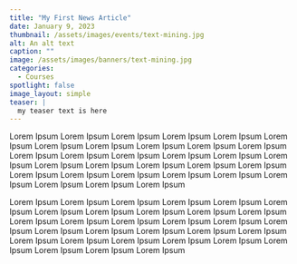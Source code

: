 ```yaml
---
title: "My First News Article"
date: January 9, 2023
thumbnail: /assets/images/events/text-mining.jpg
alt: An alt text
caption: ""
image: /assets/images/banners/text-mining.jpg
categories:
  - Courses
spotlight: false
image_layout: simple
teaser: |
  my teaser text is here
---
```


Lorem Ipsum Lorem Ipsum Lorem Ipsum Lorem Ipsum Lorem Ipsum Lorem Ipsum Lorem Ipsum Lorem Ipsum Lorem Ipsum Lorem Ipsum Lorem Ipsum Lorem Ipsum Lorem Ipsum Lorem Ipsum Lorem Ipsum Lorem Ipsum Lorem Ipsum Lorem Ipsum Lorem Ipsum Lorem Ipsum Lorem Ipsum Lorem Ipsum Lorem Ipsum Lorem Ipsum Lorem Ipsum Lorem Ipsum Lorem Ipsum Lorem Ipsum Lorem Ipsum Lorem Ipsum Lorem Ipsum 

Lorem Ipsum Lorem Ipsum Lorem Ipsum Lorem Ipsum Lorem Ipsum Lorem Ipsum Lorem Ipsum Lorem Ipsum Lorem Ipsum Lorem Ipsum Lorem Ipsum Lorem Ipsum Lorem Ipsum Lorem Ipsum Lorem Ipsum Lorem Ipsum Lorem Ipsum Lorem Ipsum Lorem Ipsum Lorem Ipsum Lorem Ipsum Lorem Ipsum Lorem Ipsum Lorem Ipsum Lorem Ipsum Lorem Ipsum Lorem Ipsum Lorem Ipsum Lorem Ipsum Lorem Ipsum Lorem Ipsum 
